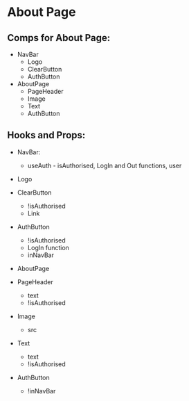 # About Page

## Comps for About Page:

- NavBar
  - Logo
  - ClearButton
  - AuthButton
- AboutPage
  - PageHeader
  - Image
  - Text
  - AuthButton

## Hooks and Props:

- NavBar:
  - useAuth - isAuthorised, LogIn and Out functions, user
- Logo
- ClearButton
  - !isAuthorised
  - Link
- AuthButton

  - !isAuthorised
  - LogIn function
  - inNavBar

- AboutPage
- PageHeader
  - text
  - !isAuthorised
- Image
  - src
- Text
  - text
  - !isAuthorised
- AuthButton
  - !inNavBar
